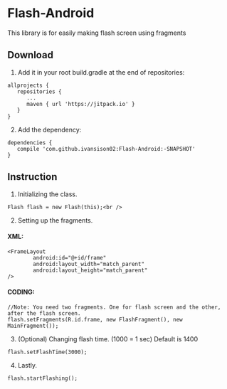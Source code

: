 
# Flash-Android
This library is for easily making flash screen using fragments<br/>

<h2>Download</h2>

1. Add it in your root build.gradle at the end of repositories:<br/>
```
allprojects {
   repositories {
      ...
      maven { url 'https://jitpack.io' }
   }
}
```
  
2. Add the dependency:<br />
```
dependencies {
   compile 'com.github.ivansison02:Flash-Android:-SNAPSHOT'
}
```

<h2>Instruction</h2>

1. Initializing the class.<br />
```
Flash flash = new Flash(this);<br />
```

2. Setting up the fragments.<br />

<h4>XML:</h4>

```
<FrameLayout
        android:id="@+id/frame"
        android:layout_width="match_parent"
        android:layout_height="match_parent"
/>
```

<h4>CODING:</h4>

```
//Note: You need two fragments. One for flash screen and the other, after the flash screen.
flash.setFragments(R.id.frame, new FlashFragment(), new MainFragment());
```

3. (Optional) Changing flash time. (1000 = 1 sec) Default is 1400<br />
```
flash.setFlashTime(3000);
```
4. Lastly.<br />
```
flash.startFlashing();
```

